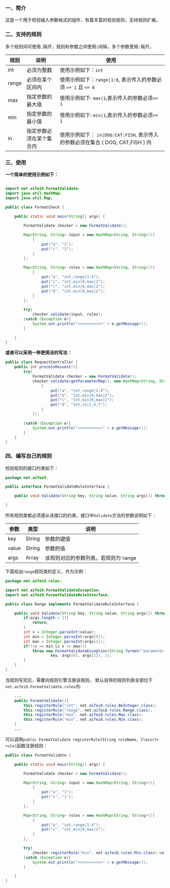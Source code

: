### 一、简介

这是一个用于校验输入参数格式的组件，有着丰富的校验规则，支持规则扩展。

### 二、支持的规则

多个规则间可使用`,`隔开，规则和参数之间使用`|`间隔，多个参数使用`:`隔开。

| 规则  | 说明                     | 使用                                                                             |
| --    | --                       | --                                                                               |
| int   | 必须为整数               | 使用示例如下：`int`                                                              |
| range | 必须在某个区间内         | 使用示例如下：`range\|1:6`, 表示传入的参数必须 `>= 1` 且 `<= 6`                  |
| max   | 指定参数的最大值         | 使用示例如下: `max\|1`,表示传入的参数必须`<= 1`                                  |
| min   | 指定参数的最小值         | 使用示例如下: `min\|1`,表示传入的参数必须`>= 1`                                  |
| in    | 指定参数必须在某个集合内 | 使用示例如下： `in\|DOG:CAT:FISH`, 表示传入的参数必须在集合 { DOG, CAT,FISH } 内 |

### 三、使用

**一个简单的使用示例如下：**

```java

import net.aifei8.FormatValidate;
import java.util.HashMap;
import java.util.Map;

public class FormatCheck {
    
    public static void main(String[] args) {

        FormatValidate checker = new FormatValidate();

        Map<String, String> input = new HashMap<String, String>(){
            {
                put("a", "1");
                put("c", "1");
            }
        };

        Map<String, String> rules = new HashMap<String, String>(){
            {
                put("a", "int,range|1:4");
                put("c", "int,min|0,max|2");
                put("c", "int,min|0,max|2");
                put("d", "int,min|0,max|2");
            }
        };

        try{
            checker.validate(input, rules);
        }catch (Exception e){
            System.out.println(">>>>>>>>>>>" + e.getMessage());
        }

    }
}
```

**或者可以采用一种更简洁的写法：**

```java
public class RequestController {
    public int processResuest(){
        try{
            FormatValidate checker = new FormatValidate();
            checker.validate(getParameterMap(), new HashMap<String, String>(){
                {
                    put("a", "int,range|1:4");
                    put("b", "int,min|0,max|2");
                    put("c", "int,min|0,max|2");
                    put("d", "int,in|1,4,7");
                }
            });

        }catch (Exception e){
            System.out.println(">>>>>>>>>>>" + e.getMessage());
        }
    } 
}
```


### 四、编写自己的规则

校验规则的接口约束如下：

```java
package net.aifei8;

public interface FormatValidateRuleInterface {

    public void Validate(String key, String value, String args[]) throws Exception;

}

```

所有规则类都必须遵从该接口的约束。接口中`Validate`方法的参数说明如下：

| 参数  | 类型   | 说明                                 |
| --    | --     | --                                   |
| key   | String | 参数的键值                           |
| value | String | 参数的值                             |
| args  | Array  | 该规则对应的参数列表。若规则为`range | 1:6`, 那么`args`数组中的值依次为1、6 |

下面给出`range`规则类的定义，作为示例：

```java
package net.aifei8.rules;

import net.aifei8.FormatValidateException;
import net.aifei8.FormatValidateRuleInterface;

public class Range implements FormatValidateRuleInterface {

    public void Validate(String key, String value, String args[]) throws FormatValidateException{
        if(args.length < 2){
            return;
        }
        int v = Integer.parseInt(value);
        int min = Integer.parseInt(args[0]);
        int max = Integer.parseInt(args[1]);
        if(!(v >= min && v <= max)){
            throw new FormatValidateException(String.format("parameter %s must more than %s and less than %s",
                    key, args[0], args[1]), 1);
        }
    }
}
```

当规则写完后，需要向规则引擎注册该规则。 默认自带的规则列表全部位于`net.aifei8.FormatValidate.rules`内:

```java
    ...
    public FormatValidate(){
        this.registerRule("int", net.aifei8.rules.BeInteger.class);
        this.registerRule("range", net.aifei8.rules.Range.class);
        this.registerRule("max", net.aifei8.rules.Max.class);
        this.registerRule("min", net.aifei8.rules.Min.class);
    }
    ...
```

可以调用`public FormatValidate registerRule(String ruleName, Class<?> rule)`函数注册规则：

```java
public class FormatValidate {

    public static void main(String[] args) {

        FormatValidate checker = new FormatValidate();

        Map<String, String> input = new HashMap<String, String>(){
            {
                put("a", "1");
                put("c", "1");
            }
        };

        Map<String, String> rules = new HashMap<String, String>(){
            {
                put("a", "int,range|1:4");
                put("c", "int,min|0,max|2");
            }
        };

        try{
            checker.registerRule("min", net.aifei8.rules.Min.class).validate(input, rules);
        }catch (Exception e){
            System.out.println(">>>>>>>>>>>" + e.getMessage());
        }

    }
}


```

